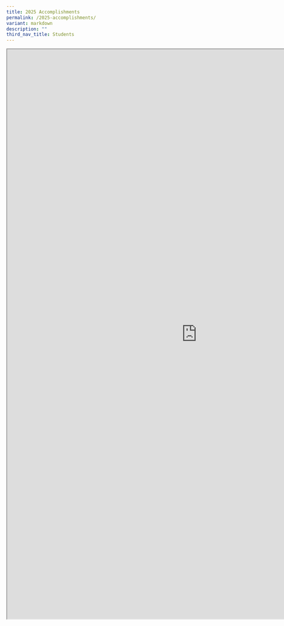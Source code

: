 ```yaml
---
title: 2025 Accomplishments
permalink: /2025-accomplishments/
variant: markdown
description: ""
third_nav_title: Students
---
```


<iframe src="https://docs.google.com/document/d/e/2PACX-1vQFMFO-IyUx7f4Yc017T_dmXYcPubkbvpQqY29y6vb8ZSc8VW36ZEX3X_oTvPnEHg/pub?embedded=true" width="1000px" height="1500px" scrolling="no"></iframe>	
	
	
	
